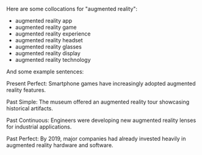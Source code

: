 Here are some collocations for "augmented reality":

- augmented reality app
- augmented reality game 
- augmented reality experience
- augmented reality headset  
- augmented reality glasses 
- augmented reality display
- augmented reality technology

And some example sentences:

Present Perfect: Smartphone games have increasingly adopted augmented reality features.  

Past Simple: The museum offered an augmented reality tour showcasing historical artifacts.

Past Continuous: Engineers were developing new augmented reality lenses for industrial applications.

Past Perfect: By 2019, major companies had already invested heavily in augmented reality hardware and software.
